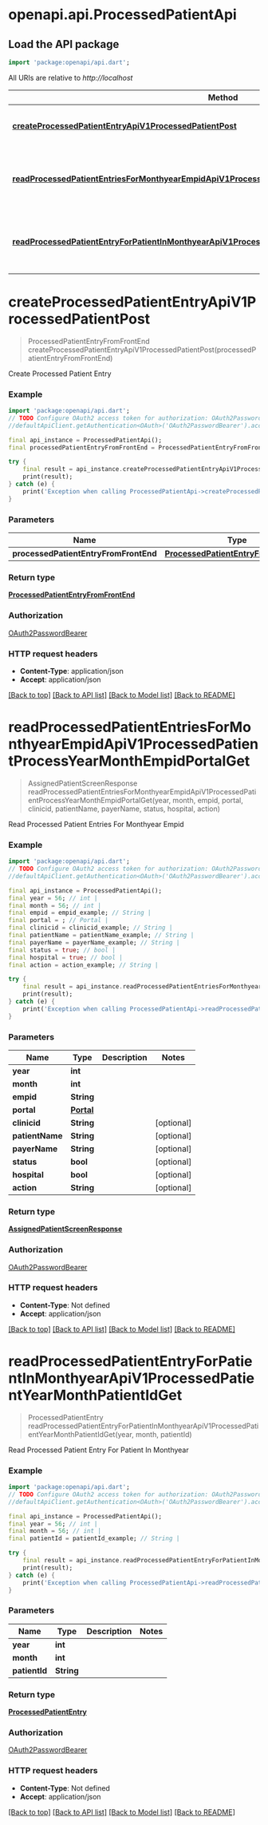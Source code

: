 # openapi.api.ProcessedPatientApi

## Load the API package
```dart
import 'package:openapi/api.dart';
```

All URIs are relative to *http://localhost*

Method | HTTP request | Description
------------- | ------------- | -------------
[**createProcessedPatientEntryApiV1ProcessedPatientPost**](ProcessedPatientApi.md#createprocessedpatiententryapiv1processedpatientpost) | **POST** /api/v1/processed-patient/ | Create Processed Patient Entry
[**readProcessedPatientEntriesForMonthyearEmpidApiV1ProcessedPatientProcessYearMonthEmpidPortalGet**](ProcessedPatientApi.md#readprocessedpatiententriesformonthyearempidapiv1processedpatientprocessyearmonthempidportalget) | **GET** /api/v1/processed-patient/process/{year}/{month}/{empid}/{portal} | Read Processed Patient Entries For Monthyear Empid
[**readProcessedPatientEntryForPatientInMonthyearApiV1ProcessedPatientYearMonthPatientIdGet**](ProcessedPatientApi.md#readprocessedpatiententryforpatientinmonthyearapiv1processedpatientyearmonthpatientidget) | **GET** /api/v1/processed-patient/{year}/{month}/{patient_id} | Read Processed Patient Entry For Patient In Monthyear


# **createProcessedPatientEntryApiV1ProcessedPatientPost**
> ProcessedPatientEntryFromFrontEnd createProcessedPatientEntryApiV1ProcessedPatientPost(processedPatientEntryFromFrontEnd)

Create Processed Patient Entry

### Example
```dart
import 'package:openapi/api.dart';
// TODO Configure OAuth2 access token for authorization: OAuth2PasswordBearer
//defaultApiClient.getAuthentication<OAuth>('OAuth2PasswordBearer').accessToken = 'YOUR_ACCESS_TOKEN';

final api_instance = ProcessedPatientApi();
final processedPatientEntryFromFrontEnd = ProcessedPatientEntryFromFrontEnd(); // ProcessedPatientEntryFromFrontEnd | 

try {
    final result = api_instance.createProcessedPatientEntryApiV1ProcessedPatientPost(processedPatientEntryFromFrontEnd);
    print(result);
} catch (e) {
    print('Exception when calling ProcessedPatientApi->createProcessedPatientEntryApiV1ProcessedPatientPost: $e\n');
}
```

### Parameters

Name | Type | Description  | Notes
------------- | ------------- | ------------- | -------------
 **processedPatientEntryFromFrontEnd** | [**ProcessedPatientEntryFromFrontEnd**](ProcessedPatientEntryFromFrontEnd.md)|  | 

### Return type

[**ProcessedPatientEntryFromFrontEnd**](ProcessedPatientEntryFromFrontEnd.md)

### Authorization

[OAuth2PasswordBearer](../README.md#OAuth2PasswordBearer)

### HTTP request headers

 - **Content-Type**: application/json
 - **Accept**: application/json

[[Back to top]](#) [[Back to API list]](../README.md#documentation-for-api-endpoints) [[Back to Model list]](../README.md#documentation-for-models) [[Back to README]](../README.md)

# **readProcessedPatientEntriesForMonthyearEmpidApiV1ProcessedPatientProcessYearMonthEmpidPortalGet**
> AssignedPatientScreenResponse readProcessedPatientEntriesForMonthyearEmpidApiV1ProcessedPatientProcessYearMonthEmpidPortalGet(year, month, empid, portal, clinicid, patientName, payerName, status, hospital, action)

Read Processed Patient Entries For Monthyear Empid

### Example
```dart
import 'package:openapi/api.dart';
// TODO Configure OAuth2 access token for authorization: OAuth2PasswordBearer
//defaultApiClient.getAuthentication<OAuth>('OAuth2PasswordBearer').accessToken = 'YOUR_ACCESS_TOKEN';

final api_instance = ProcessedPatientApi();
final year = 56; // int | 
final month = 56; // int | 
final empid = empid_example; // String | 
final portal = ; // Portal | 
final clinicid = clinicid_example; // String | 
final patientName = patientName_example; // String | 
final payerName = payerName_example; // String | 
final status = true; // bool | 
final hospital = true; // bool | 
final action = action_example; // String | 

try {
    final result = api_instance.readProcessedPatientEntriesForMonthyearEmpidApiV1ProcessedPatientProcessYearMonthEmpidPortalGet(year, month, empid, portal, clinicid, patientName, payerName, status, hospital, action);
    print(result);
} catch (e) {
    print('Exception when calling ProcessedPatientApi->readProcessedPatientEntriesForMonthyearEmpidApiV1ProcessedPatientProcessYearMonthEmpidPortalGet: $e\n');
}
```

### Parameters

Name | Type | Description  | Notes
------------- | ------------- | ------------- | -------------
 **year** | **int**|  | 
 **month** | **int**|  | 
 **empid** | **String**|  | 
 **portal** | [**Portal**](.md)|  | 
 **clinicid** | **String**|  | [optional] 
 **patientName** | **String**|  | [optional] 
 **payerName** | **String**|  | [optional] 
 **status** | **bool**|  | [optional] 
 **hospital** | **bool**|  | [optional] 
 **action** | **String**|  | [optional] 

### Return type

[**AssignedPatientScreenResponse**](AssignedPatientScreenResponse.md)

### Authorization

[OAuth2PasswordBearer](../README.md#OAuth2PasswordBearer)

### HTTP request headers

 - **Content-Type**: Not defined
 - **Accept**: application/json

[[Back to top]](#) [[Back to API list]](../README.md#documentation-for-api-endpoints) [[Back to Model list]](../README.md#documentation-for-models) [[Back to README]](../README.md)

# **readProcessedPatientEntryForPatientInMonthyearApiV1ProcessedPatientYearMonthPatientIdGet**
> ProcessedPatientEntry readProcessedPatientEntryForPatientInMonthyearApiV1ProcessedPatientYearMonthPatientIdGet(year, month, patientId)

Read Processed Patient Entry For Patient In Monthyear

### Example
```dart
import 'package:openapi/api.dart';
// TODO Configure OAuth2 access token for authorization: OAuth2PasswordBearer
//defaultApiClient.getAuthentication<OAuth>('OAuth2PasswordBearer').accessToken = 'YOUR_ACCESS_TOKEN';

final api_instance = ProcessedPatientApi();
final year = 56; // int | 
final month = 56; // int | 
final patientId = patientId_example; // String | 

try {
    final result = api_instance.readProcessedPatientEntryForPatientInMonthyearApiV1ProcessedPatientYearMonthPatientIdGet(year, month, patientId);
    print(result);
} catch (e) {
    print('Exception when calling ProcessedPatientApi->readProcessedPatientEntryForPatientInMonthyearApiV1ProcessedPatientYearMonthPatientIdGet: $e\n');
}
```

### Parameters

Name | Type | Description  | Notes
------------- | ------------- | ------------- | -------------
 **year** | **int**|  | 
 **month** | **int**|  | 
 **patientId** | **String**|  | 

### Return type

[**ProcessedPatientEntry**](ProcessedPatientEntry.md)

### Authorization

[OAuth2PasswordBearer](../README.md#OAuth2PasswordBearer)

### HTTP request headers

 - **Content-Type**: Not defined
 - **Accept**: application/json

[[Back to top]](#) [[Back to API list]](../README.md#documentation-for-api-endpoints) [[Back to Model list]](../README.md#documentation-for-models) [[Back to README]](../README.md)

